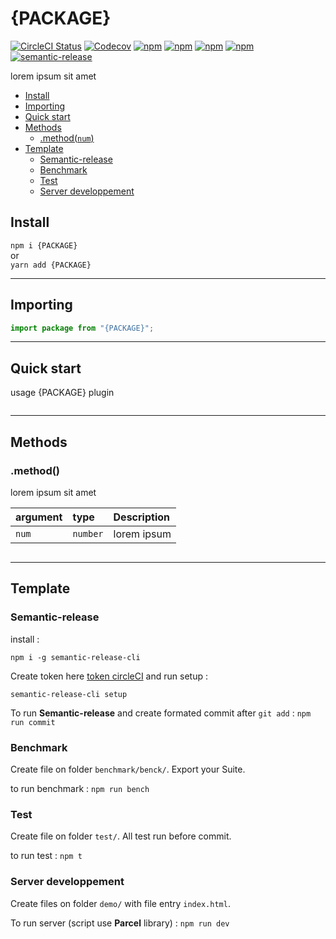 # {PACKAGE}

[![CircleCI Status](https://circleci.com/gh/jamet-julien/{PACKAGE}.svg?style=shield&circle-token=:circle-token)](https://circleci.com/gh/jamet-julien/{PACKAGE})
[![Codecov](https://codecov.io/gh/jamet-julien/{PACKAGE}/branch/master/graph/badge.svg)](https://codecov.io/gh/jamet-julien/{PACKAGE})
[![npm](https://img.shields.io/bundlephobia/min/{PACKAGE})](https://www.npmjs.com/package/{PACKAGE})
[![npm](https://img.shields.io/npm/dt/{PACKAGE}.svg?style=flat-square)](https://www.npmjs.com/package/{PACKAGE})
[![npm](https://img.shields.io/npm/v/{PACKAGE}.svg?style=flat-square)](https://www.npmjs.com/package/{PACKAGE})
[![npm](https://img.shields.io/npm/l/{PACKAGE}.svg?style=flat-square)](https://github.com/jamet-julien/{PACKAGE}/blob/master/LICENSE)
[![semantic-release](https://img.shields.io/badge/%20%20%F0%9F%93%A6%F0%9F%9A%80-semantic--release-e10079.svg)](https://github.com/semantic-release/semantic-release)

lorem ipsum sit amet

-   [Install](#install)
-   [Importing](#importing)
-   [Quick start](#quick)
-   [Methods](#methods)
    -   [.method(`num`)](#method)
-   [Template](#template)
    -   [Semantic-release](#semantic)
    -   [Benchmark](#benchmark)
    -   [Test](#test)
    -   [Server developpement](#server)

## Install <a id="install"></a>

`npm i {PACKAGE}`  
or  
`yarn add {PACKAGE}`

---

## Importing <a id="importing"></a>

```js
import package from "{PACKAGE}";
```

---

## Quick start<a id="quick"></a>

usage {PACKAGE} plugin

```js
```

---

## Methods <a id="methods"></a>

### .method() <a id="method"></a>

lorem ipsum sit amet

| argument | type     | Description |
| :------- | :------- | :---------- |
| `num`    | `number` | lorem ipsum |

```js
```

---

## Template<a id="template"></a>

### Semantic-release<a id="semantic"></a>

install :

```
npm i -g semantic-release-cli
```

Create token here [token circleCI](https://app.circleci.com/settings/user/tokens) and run setup :

```
semantic-release-cli setup
```

To run **Semantic-release** and create formated commit after `git add` :
`npm run commit`

### Benchmark<a id="benchmark"></a>

Create file on folder `benchmark/benck/`.
Export your Suite.

to run benchmark :
`npm run bench`

### Test<a id="test"></a>

Create file on folder `test/`.
All test run before commit.

to run test :
`npm t`

### Server developpement<a id="server"></a>

Create files on folder `demo/` with file entry `index.html`.

To run server (script use **Parcel** library) :
`npm run dev`
